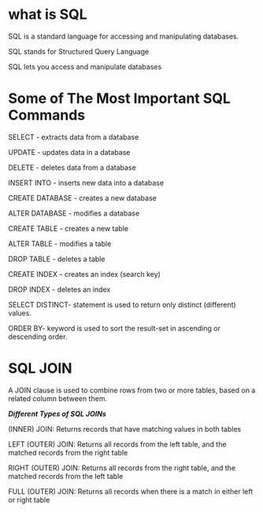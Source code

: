 # what is SQL
SQL is a standard language for accessing and manipulating databases.

SQL stands for Structured Query Language

SQL lets you access and manipulate databases

# Some of The Most Important SQL Commands

SELECT - extracts data from a database

UPDATE - updates data in a database

DELETE - deletes data from a database

INSERT INTO - inserts new data into a database

CREATE DATABASE - creates a new database

ALTER DATABASE - modifies a database

CREATE TABLE - creates a new table

ALTER TABLE - modifies a table

DROP TABLE - deletes a table

CREATE INDEX - creates an index (search key)

DROP INDEX - deletes an index

SELECT DISTINCT- statement is used to return only distinct (different) values.

ORDER BY-  keyword is used to sort the result-set in ascending or descending order.

# SQL JOIN

A JOIN clause is used to combine rows from two or more tables, based on a related column between them.

***Different Types of SQL JOINs***

(INNER) JOIN: Returns records that have matching values in both tables

LEFT (OUTER) JOIN: Returns all records from the left table, and the matched records from the right table

RIGHT (OUTER) JOIN: Returns all records from the right table, and the matched records from the left table

FULL (OUTER) JOIN: Returns all records when there is a match in either left or right table



